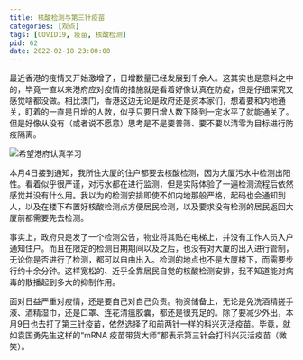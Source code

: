 ```yaml
---
title: 核酸检测与第三针疫苗
categories: [观点]
tags: [COVID19, 疫苗, 核酸检测]
pid: 62
date: 2022-02-18 23:00:00
---
```


最近香港的疫情又开始激增了，日增数量已经发展到千余人。这其实也是意料之中的，毕竟一直以来港府应对疫情的措施就是看着好像认真在防疫，但是仔细深究又感觉啥都没做。相比澳门，香港这边无论是政府还是资本家们，想着要和内地通关，盯着的一直是日增的人数，似乎只要日增人数下降到一定水平了就能通关了。但是好像从没有（或者说不愿意）思考是不是要普筛、要不要以清零为目标进行防疫隔离。

![希望港府认真学习](https://cdn.pinlyu.com/posts/2022/62-China_experience.webp#550x)
<!-- more -->

本月4日接到通知，我所住大厦的住户都要去核酸检测，因为大厦污水中检测出阳性。看着似乎很严谨，对污水都在进行监测，但是实际体验了一遍检测流程后依然感觉并没有什么用。我以为的检测安排即使不如内地那般严格，起码也会通知到人，以及在楼下布置好核酸检测点方便居民检测，以及要求没有检测的居民返回大厦前都需要先去检测。

事实上，政府只是发了一个检测公告，物业将其贴在电梯上，并没有工作人员入户通知住户。而且在限定的检测日期期间以及之后，也没有对大厦的出入进行管制，无论你是否进行了检测，都可以自由出入。检测的地点也不是大厦楼下，而需要步行约十余分钟。这样宽松的、近乎全靠居民自觉的核酸检测安排，我不知道能对病毒的散播起到多大的抑制作用。

面对日益严重对疫情，还是要自己对自己负责。物资储备上，无论是免洗酒精搓手液、酒精湿巾，还是口罩、连花清瘟胶囊，都还是很充足的。除了要减少外出，本月9日也去打了第三针疫苗，依然选择了和前两针一样的科兴灭活疫苗。毕竟，就如袁国勇先生这样的“mRNA 疫苗带货大师”都表示第三针会打科兴灭活疫苗（微笑）。